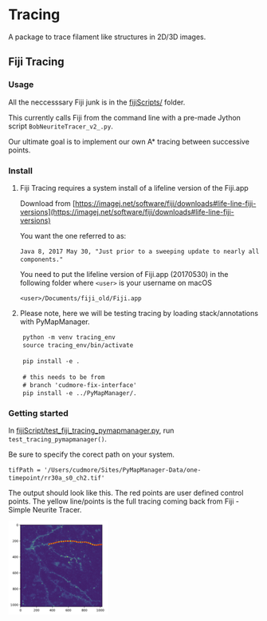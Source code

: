 # Tracing

A package to trace filament like structures in 2D/3D images.

## Fiji Tracing


### Usage

All the neccesssary Fiji junk is in the [fijiScripts/](fijiScripts/) folder.

This currently calls Fiji from the command line with a pre-made Jython script `BobNeuriteTracer_v2_.py`.

Our ultimate goal is to implement our own A* tracing between successive points.

### Install

1) Fiji Tracing requires a system install of a lifeline version of the Fiji.app

    Download from [https://imagej.net/software/fiji/downloads#life-line-fiji-versions](https://imagej.net/software/fiji/downloads#life-line-fiji-versions)

    You want the one referred to as:

    ```
    Java 8, 2017 May 30, "Just prior to a sweeping update to nearly all components."
    ```

    You need to put the lifeline version of Fiji.app (20170530) in the following folder where `<user>` is your username on macOS

    ```
    <user>/Documents/fiji_old/Fiji.app
    ```

2) Please note, here we will be testing tracing by loading stack/annotations with PyMapManager.

```
    python -m venv tracing_env
    source tracing_env/bin/activate

    pip install -e .

    # this needs to be from
    # branch 'cudmore-fix-interface'
    pip install -e ../PyMapManager/.
```

### Getting started

In [fijiScript/test_fiji_tracing_pymapmanager.py](fijiScript/test_fiji_tracing_pymapmanager.py), run `test_tracing_pymapmanager()`.

Be sure to specify the corect path on your system.

```
tifPath = '/Users/cudmore/Sites/PyMapManager-Data/one-timepoint/rr30a_s0_ch2.tif'
```

The output should look like this. The red points are user defined control points. The yellow line/points is the full tracing coming back from Fiji - Simple Neurite Tracer.

<IMG width=200 SRC="img/fiji-tracing-one-segment.png">

